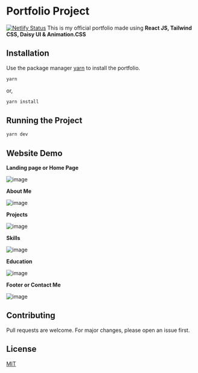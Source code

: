 # Portfolio Project

[![Netlify Status](https://api.netlify.com/api/v1/badges/b2604f53-a0e2-44bb-add8-e8ce4b7f8f6e/deploy-status)](https://app.netlify.com/projects/portfolio-of-bishal/deploys)
This is my official portfolio made using **React JS, Tailwind CSS, Daisy UI & Animation.CSS**

## Installation

Use the package manager [yarn]([https://pip.pypa.io/en/stable/](https://yarnpkg.com/)) to install the portfolio.

```bash
yarn
```
or, <br>

```bash
yarn install
```

## Running the Project

```bash
yarn dev
```

## Website Demo

**Landing page or Home Page**

![image](https://github.com/user-attachments/assets/e7d56a7f-47d2-499a-82b6-6e32e76618ff)

**About Me**

![image](https://github.com/user-attachments/assets/9bbeae07-597e-4adf-a9fa-93db39704c57)

**Projects**

![image](https://github.com/user-attachments/assets/9d0c2299-376a-4b66-8a40-1ab36f5dddee)

**Skills**

![image](https://github.com/user-attachments/assets/5d727f6a-34bd-467f-9ffb-50b73c3beb82)

**Education**

![image](https://github.com/user-attachments/assets/d63324bd-9bf3-4ee1-a740-f12dd356c753)

**Footer or Contact Me**

![image](https://github.com/user-attachments/assets/28cbb2d7-c10f-4916-ac4d-a63120a0b735)


## Contributing

Pull requests are welcome. For major changes, please open an issue first.

## License

[MIT](https://choosealicense.com/licenses/mit/)
